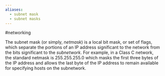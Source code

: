 ```yaml
---
aliases:
  - subnet mask
  - subnet masks
---
```

#networking 

The subnet mask (or simply, _netmask_) is a local bit mask, or set of flags, which separate the portions of an IP address significant to the network from the bits significant to the _subnetwork_. For example, in a Class C network, the standard netmask is 255.255.255.0 which masks the first three bytes of the IP address and allows the last byte of the IP address to remain available for specifying hosts on the subnetwork.